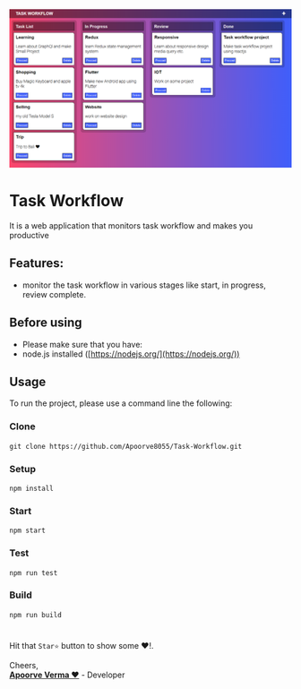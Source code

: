 <img src="https://github.com/Apoorve8055/Task-Workflow/raw/main/screenshots/1.png"/>


# Task Workflow

It is a web application that monitors task workflow and makes you productive 
 
## Features:

* monitor the task workflow in various stages like start, in progress, review complete.

 ## Before using

-   Please make sure that you have:
-   node.js installed ([https://nodejs.org/](https://nodejs.org/))
## Usage

To run the project, please use a command line the following:

### Clone

```
git clone https://github.com/Apoorve8055/Task-Workflow.git
```
### Setup

```
npm install
```
### Start

```
npm start
```
### Test

```
npm run test

```
### Build
```
npm run build
```
#
Hit that  `Star⭐`  button to show some ❤️!.   

Cheers,  
<a href="https://apoorveverma.com">**Apoorve Verma ❤️**</a> - Developer



